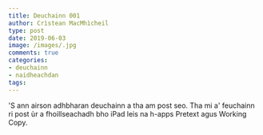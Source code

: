 ```yaml
---
title: Deuchainn 001
author: Crìstean MacMhìcheil
type: post
date: 2019-06-03
image: /images/.jpg
comments: true
categories:
- deuchainn
- naidheachdan
tags:
---
```


'S ann airson adhbharan deuchainn a tha am post seo. Tha mi a' feuchainn ri post ùr a fhoillseachadh bho iPad leis na h-apps Pretext agus Working Copy. 

<!--more-->
